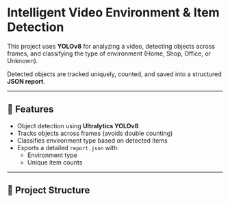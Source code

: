 # Intelligent Video Environment & Item Detection  

This project uses **YOLOv8** for analyzing a video, detecting objects across frames, and classifying the type of environment (Home, Shop, Office, or Unknown).  

Detected objects are tracked uniquely, counted, and saved into a structured **JSON report**.  

---

## 🚀 Features  
- Object detection using **Ultralytics YOLOv8**  
- Tracks objects across frames (avoids double counting)  
- Classifies environment type based on detected items  
- Exports a detailed `report.json` with:  
  - Environment type  
  - Unique item counts  

---

## 📂 Project Structure  
